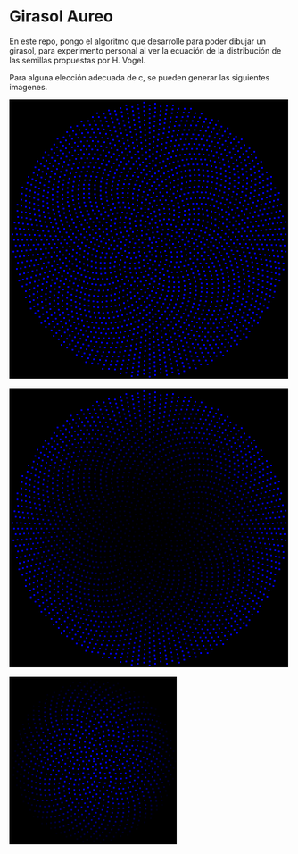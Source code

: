 # Girasol Aureo
En este repo, pongo el algoritmo que desarrolle para poder dibujar un girasol, para experimento personal al ver la ecuación de la distribución de las semillas propuestas por H. Vogel.

Para alguna elección adecuada de c, se pueden generar las siguientes imagenes.

![gira1](/girasol_ec9.png)

![gira1](/girasol_ec11.png)

![gira1](/girasol_ec14.png)

